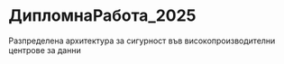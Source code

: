 # ДипломнаРабота_2025
Разпределена архитектура за сигурност във високопроизводителни центрове за данни
